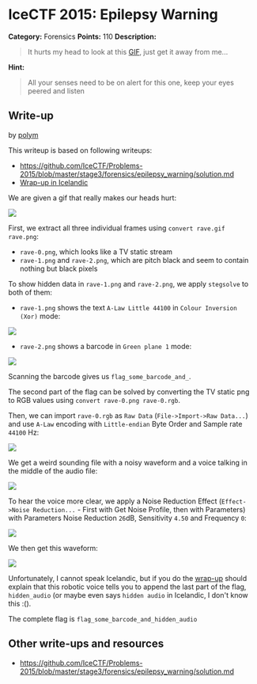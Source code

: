# IceCTF 2015: Epilepsy Warning

**Category:** Forensics
**Points:** 110
**Description:** 

> It hurts my head to look at this [GIF](./rave.gif), just get it away from me...

**Hint:**

> All your senses need to be on alert for this one, keep your eyes peered and listen

## Write-up

by [polym](https://github.com/abpolym)

This writeup is based on following writeups:

* <https://github.com/IceCTF/Problems-2015/blob/master/stage3/forensics/epilepsy_warning/solution.md>
* [Wrap-up in Icelandic](https://www.youtube.com/watch?v=gqAoCpUfXaI&feature=youtu.be&t=22m5s)

We are given a gif that really makes our heads hurt:

![](./rave.gif)

First, we extract all three individual frames using `convert rave.gif rave.png`:

* `rave-0.png`, which looks like a TV static stream
* `rave-1.png` and `rave-2.png`, which are pitch black and seem to contain nothing but black pixels

To show hidden data in `rave-1.png` and `rave-2.png`, we apply `stegsolve` to both of them:

* `rave-1.png` shows the text `A-Law Little 44100` in `Colour Inversion (Xor)` mode:

![](./stegsolve-1.png)

* `rave-2.png` shows a barcode in `Green plane 1` mode:

![](./stegsolve-2.png)

Scanning the barcode gives us `flag_some_barcode_and_`.

The second part of the flag can be solved by converting the TV static png to RGB values using `convert rave-0.png rave-0.rgb`.

Then, we can import `rave-0.rgb` as `Raw Data` (`File->Import->Raw Data...`) and use `A-Law` encoding with `Little-endian` Byte Order and Sample rate `44100` Hz:

![](./audacity-alaw.png)

We get a weird sounding file with a noisy waveform and a voice talking in the middle of the audio file:

![](./audacity-waveform-noise.png)

To hear the voice more clear, we apply a Noise Reduction Effect (`Effect->Noise Reduction...` - First with Get Noise Profile, then with Parameters) with Parameters Noise Reduction `26`dB, Sensitivity `4.50` and Frequency `0`:

![](./audacity-noise-reduction.png)

We then get this waveform:

![](./audacity-waveform-no-noise.png)

Unfortunately, I cannot speak Icelandic, but if you do the [wrap-up](https://www.youtube.com/watch?v=gqAoCpUfXaI&feature=youtu.be&t=22m5s) should explain that this robotic voice tells you to append the last part of the flag, `hidden_audio` (or maybe even says `hidden audio` in Icelandic, I don't know this :().

The complete flag is `flag_some_barcode_and_hidden_audio`

## Other write-ups and resources

* <https://github.com/IceCTF/Problems-2015/blob/master/stage3/forensics/epilepsy_warning/solution.md>
